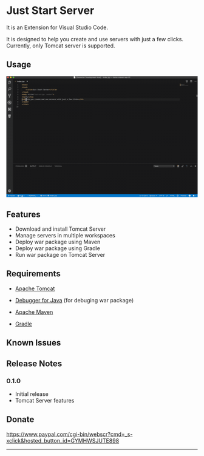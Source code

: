 # Just Start Server 
It is an Extension for Visual Studio Code.  

It is designed to help you create and use servers with just a few clicks.  
Currently, only Tomcat server is supported.


## Usage
![demo01](https://github.com/Deanly/just-start-server-vscode-extension/blob/master/docs/images/usage-01.gif?raw=true)

## Features
* Download and install Tomcat Server
* Manage servers in multiple workspaces
* Deploy war package using Maven
* Deploy war package using Gradle
* Run war package on Tomcat Server

## Requirements

* [Apache Tomcat](http://tomcat.apache.org)
* [Debugger for Java](https://marketplace.visualstudio.com/items?itemName=vscjava.vscode-java-debug) (for debuging war package)

* [Apache Maven](https://maven.apache.org/) 
* [Gradle](https://gradle.org/)

## Known Issues

## Release Notes

### 0.1.0
* Initial release
* Tomcat Server features

## Donate
https://www.paypal.com/cgi-bin/webscr?cmd=_s-xclick&hosted_button_id=GYMHWSJUTE898

-----------------------------------------------------------------------------------------------------------
